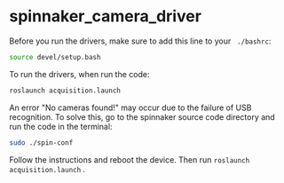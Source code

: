 # spinnaker_camera_driver
Before you run the drivers, make sure to add this line to your ``` ./bashrc```:
```bash
source devel/setup.bash
```
To run the drivers, when run the code:
```bash
roslaunch acquisition.launch
```
An error "No cameras found!" may occur due to the failure of USB recognition. To solve this, go to the spinnaker source code directory and run the code in the terminal:
```bash
sudo ./spin-conf
```
Follow the instructions and reboot the device. Then run ``` roslaunch acquisition.launch ``` .
